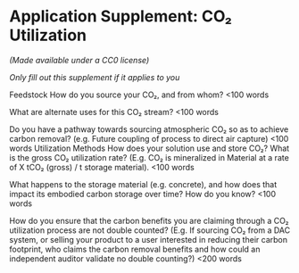 # Application Supplement: CO₂ Utilization

_(Made available under a CC0 license)_

_Only fill out this supplement if it applies to you_

Feedstock
How do you source your CO₂, and from whom?
<100 words

What are alternate uses for this CO₂ stream?
<100 words

Do you have a pathway towards sourcing atmospheric CO₂ so as to achieve carbon removal? (e.g. Future coupling of process to direct air capture)
<100 words
Utilization Methods
How does your solution use and store CO₂? What is the gross CO₂ utilization rate? (E.g. CO₂ is mineralized in Material at a rate of X tCO₂ (gross) / t storage material).
<100 words

What happens to the storage material (e.g. concrete), and how does that impact its embodied carbon storage over time? How do you know?
<100 words

How do you ensure that the carbon benefits you are claiming through a CO₂ utilization process are not double counted? (E.g. If sourcing CO₂ from a DAC system, or selling your product to a user interested in reducing their carbon footprint, who claims the carbon removal benefits and how could an independent auditor validate no double counting?)
<200 words

